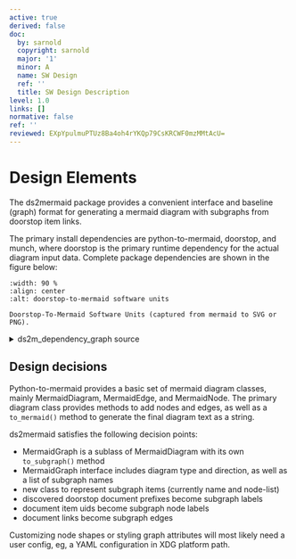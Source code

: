 ```yaml
---
active: true
derived: false
doc:
  by: sarnold
  copyright: sarnold
  major: '1'
  minor: A
  name: SW Design
  ref: ''
  title: SW Design Description
level: 1.0
links: []
normative: false
ref: ''
reviewed: EXpYpulmuPTUz8Ba4oh4rYKQp79CsKRCWF0mzMMtAcU=
---
```


# Design Elements

The ds2mermaid package provides a convenient interface and baseline
(graph) format for generating a mermaid diagram with subgraphs from
doorstop item links.

The primary install dependencies are python-to-mermaid, doorstop, and
munch, where doorstop is the primary runtime dependency for the actual
diagram input data. Complete package dependencies are shown in the
figure below:

```{figure} assets/ds2m_dependency_graph.svg
:width: 90 %
:align: center
:alt: doorstop-to-mermaid software units

Doorstop-To-Mermaid Software Units (captured from mermaid to SVG or PNG).
```


<details>
  <summary>ds2m_dependency_graph source</summary>
  ds2mermaid dependency graph showing primary software units.

```mermaid
  graph TB
    subgraph id1[Dependencies]
      subgraph id2[Python Packages]
        A(ds2mermaid)
        B(python-to-mermaid)
        C(munch)
        D{doorstop}
      end
    end
    A ==> B & C & D
    D -..-> A
```
</details>

## Design decisions

Python-to-mermaid provides a basic set of mermaid diagram classes, mainly
MermaidDiagram, MermaidEdge, and MermaidNode. The primary diagram class
provides methods to add nodes and edges, as well as a ``to_mermaid()``
method to generate the final diagram text as a string.

ds2mermaid satisfies the following decision points:

* MermaidGraph is a sublass of MermaidDiagram with its own ``to_subgraph()``
  method
* MermaidGraph interface includes diagram type and direction, as well as
  a list of subgraph names
* new class to represent subgraph items (currently name and node-list)
* discovered doorstop document prefixes become subgraph labels
* document item uids become subgraph node labels
* document links become subgraph edges

Customizing node shapes or styling graph attributes will most likely need
a user config, eg, a YAML configuration in XDG platform path.